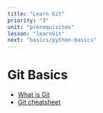 ```yaml
---
title: "Learn Git"
priority: "3"
unit: "prerequisites"
lesson: "learnGit"
next: "basics/python-basics"
---
```


# Git Basics

- [What is Git](https://content.red-badger.com/resources/what-is-git-and-github)
- [Git cheatsheet](https://www.atlassian.com/git/tutorials/atlassian-git-cheatsheet)
